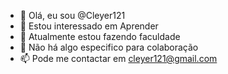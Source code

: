 - 👋 Olá, eu sou @Cleyer121
- 👀 Estou interessado em Aprender 
- 🌱 Atualmente estou fazendo faculdade
- 💞️ Não há algo especifico para colaboração
- 📫 Pode me contactar em cleyer121@gmail.com

<!---
Cleyer121/Cleyer121 is a ✨ special ✨ repository because its `README.md` (this file) appears on your GitHub profile.
You can click the Preview link to take a look at your changes.
--->
